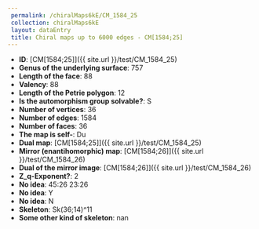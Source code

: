 ```yaml
--- 
 permalink: /chiralMaps6kE/CM_1584_25 
 collection: chiralMaps6kE
 layout: dataEntry
 title: Chiral maps up to 6000 edges - CM[1584;25]
---
```


- **ID**: [CM[1584;25]]({{ site.url }}/test/CM_1584_25)
- **Genus of the underlying surface**: 757
- **Length of the face**: 88
- **Valency**: 88
- **Length of the Petrie polygon**: 12
- **Is the automorphism group solvable?**: S
- **Number of vertices**: 36
- **Number of edges**: 1584
- **Number of faces**: 36
- **The map is self-**: Du
- **Dual map**: [CM[1584;25]]({{ site.url }}/test/CM_1584_25)
- **Mirror (enantihomorphic) map**: [CM[1584;26]]({{ site.url }}/test/CM_1584_26)
- **Dual of the mirror image**: [CM[1584;26]]({{ site.url }}/test/CM_1584_26)
- **Z_q-Exponent?**: 2
- **No idea**:  45:26 23:26
- **No idea**: Y
- **No idea**: N
- **Skeleton**: Sk(36;14)^11
- **Some other kind of skeleton**: nan

